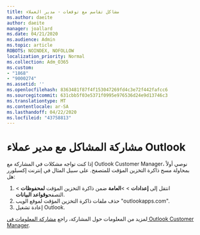 ```yaml
---
title: مشاكل تقاسم مع توقعات - مدير العملاء
ms.author: daeite
author: daeite
manager: joallard
ms.date: 04/21/2020
ms.audience: Admin
ms.topic: article
ROBOTS: NOINDEX, NOFOLLOW
localization_priority: Normal
ms.collection: Adm_O365
ms.custom:
- "1868"
- "9000274"
ms.assetid: ''
ms.openlocfilehash: 8363481f87f4f153047269fd4c3e72f442fafcc6
ms.sourcegitcommit: 631cbb5f03e5371f0995e976536d24e9d13746c3
ms.translationtype: MT
ms.contentlocale: ar-SA
ms.lasthandoff: 04/22/2020
ms.locfileid: "43758813"
---
```

# <a name="problems-sharing-with-outlook-customer-manager"></a>مشاركة المشاكل مع مدير عملاء Outlook

إذا كنت تواجه مشكلات في المشاركة مع Outlook Customer Manager، نوصي أولاً بمحاولة مسح ذاكرة التخزين المؤقت للمتصفح. على سبيل المثال في إنترنت إكسبلورر هل:

1. انتقل إلى **إعدادات** > >**العامة** ضمن ذاكرة التخزين المؤقت **لمحفوظات** > التصفح**وقواعد البيانات**.
2. حذف ملفات ذاكرة التخزين المؤقت لموقع الويب "outlookapps.com".
3. إعادة تشغيل Outlook.

لمزيد من المعلومات حول المشاركة، راجع [مشاركة المعلومات في Outlook Customer Manager](https://support.office.com/article/4f26cc69-67da-4cd5-b344-02d1a4799310%20).